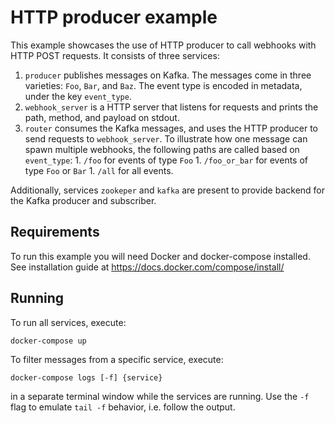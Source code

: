# HTTP producer example

This example showcases the use of HTTP producer to call webhooks with HTTP POST requests. It consists of three services:

1. `producer` publishes messages on Kafka. The messages come in three varieties: `Foo`, `Bar`, and `Baz`. The event type is encoded in metadata, under the key `event_type`.
1. `webhook_server` is a HTTP server that listens for requests and prints the path, method, and payload on stdout.
1. `router` consumes the Kafka messages, and uses the HTTP producer to send requests to `webhook_server`. To illustrate how one message can spawn multiple webhooks, the following paths are called based on `event_type`:
        1. `/foo` for events of type `Foo`
        1. `/foo_or_bar` for events of type `Foo` or `Bar`
        1. `/all` for all events.

Additionally, services `zookeper` and `kafka` are present to provide backend for the Kafka producer and subscriber.

## Requirements

To run this example you will need Docker and docker-compose installed. See installation guide at https://docs.docker.com/compose/install/

## Running

To run all services, execute:

```
docker-compose up
```

To filter messages from a specific service, execute:

```
docker-compose logs [-f] {service}
```

in a separate terminal window while the services are running. Use the `-f` flag to emulate `tail -f` behavior, i.e. follow the output.
